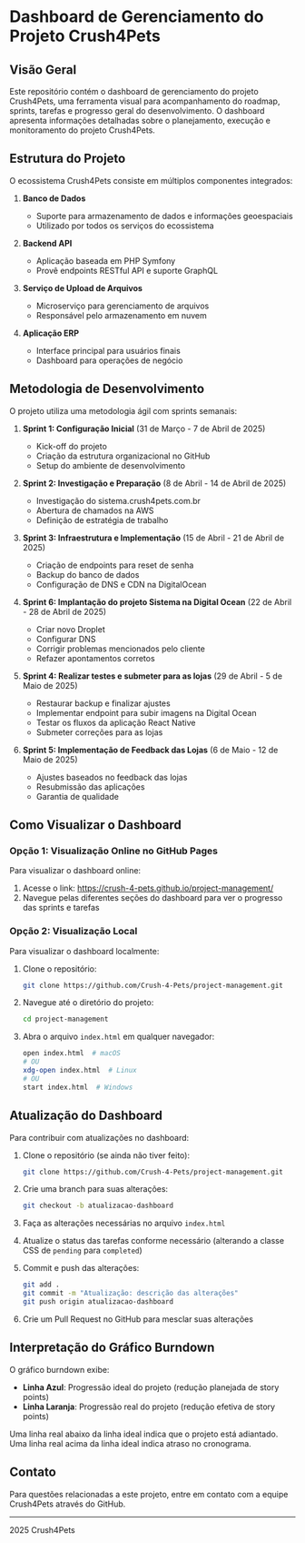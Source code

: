 # Dashboard de Gerenciamento do Projeto Crush4Pets

## Visão Geral

Este repositório contém o dashboard de gerenciamento do projeto Crush4Pets, uma ferramenta visual para acompanhamento do roadmap, sprints, tarefas e progresso geral do desenvolvimento. O dashboard apresenta informações detalhadas sobre o planejamento, execução e monitoramento do projeto Crush4Pets.

## Estrutura do Projeto

O ecossistema Crush4Pets consiste em múltiplos componentes integrados:

1. **Banco de Dados**
   - Suporte para armazenamento de dados e informações geoespaciais
   - Utilizado por todos os serviços do ecossistema

2. **Backend API**
   - Aplicação baseada em PHP Symfony
   - Provê endpoints RESTful API e suporte GraphQL

3. **Serviço de Upload de Arquivos**
   - Microserviço para gerenciamento de arquivos
   - Responsável pelo armazenamento em nuvem

4. **Aplicação ERP**
   - Interface principal para usuários finais
   - Dashboard para operações de negócio

## Metodologia de Desenvolvimento

O projeto utiliza uma metodologia ágil com sprints semanais:

1. **Sprint 1: Configuração Inicial** (31 de Março - 7 de Abril de 2025)
   - Kick-off do projeto
   - Criação da estrutura organizacional no GitHub
   - Setup do ambiente de desenvolvimento

2. **Sprint 2: Investigação e Preparação** (8 de Abril - 14 de Abril de 2025)
   - Investigação do sistema.crush4pets.com.br
   - Abertura de chamados na AWS
   - Definição de estratégia de trabalho

3. **Sprint 3: Infraestrutura e Implementação** (15 de Abril - 21 de Abril de 2025)
   - Criação de endpoints para reset de senha
   - Backup do banco de dados
   - Configuração de DNS e CDN na DigitalOcean

4. **Sprint 6: Implantação do projeto Sistema na Digital Ocean** (22 de Abril - 28 de Abril de 2025)
   - Criar novo Droplet
   - Configurar DNS
   - Corrigir problemas mencionados pelo cliente
   - Refazer apontamentos corretos

5. **Sprint 4: Realizar testes e submeter para as lojas** (29 de Abril - 5 de Maio de 2025)
   - Restaurar backup e finalizar ajustes
   - Implementar endpoint para subir imagens na Digital Ocean
   - Testar os fluxos da aplicação React Native
   - Submeter correções para as lojas

6. **Sprint 5: Implementação de Feedback das Lojas** (6 de Maio - 12 de Maio de 2025)
   - Ajustes baseados no feedback das lojas
   - Resubmissão das aplicações
   - Garantia de qualidade

## Como Visualizar o Dashboard

### Opção 1: Visualização Online no GitHub Pages

Para visualizar o dashboard online:

1. Acesse o link: https://crush-4-pets.github.io/project-management/
2. Navegue pelas diferentes seções do dashboard para ver o progresso das sprints e tarefas

### Opção 2: Visualização Local

Para visualizar o dashboard localmente:

1. Clone o repositório:
   ```bash
   git clone https://github.com/Crush-4-Pets/project-management.git
   ```

2. Navegue até o diretório do projeto:
   ```bash
   cd project-management
   ```

3. Abra o arquivo `index.html` em qualquer navegador:
   ```bash
   open index.html  # macOS
   # OU
   xdg-open index.html  # Linux
   # OU
   start index.html  # Windows
   ```

## Atualização do Dashboard

Para contribuir com atualizações no dashboard:

1. Clone o repositório (se ainda não tiver feito):
   ```bash
   git clone https://github.com/Crush-4-Pets/project-management.git
   ```

2. Crie uma branch para suas alterações:
   ```bash
   git checkout -b atualizacao-dashboard
   ```

3. Faça as alterações necessárias no arquivo `index.html`

4. Atualize o status das tarefas conforme necessário (alterando a classe CSS de `pending` para `completed`)

5. Commit e push das alterações:
   ```bash
   git add .
   git commit -m "Atualização: descrição das alterações"
   git push origin atualizacao-dashboard
   ```

6. Crie um Pull Request no GitHub para mesclar suas alterações

## Interpretação do Gráfico Burndown

O gráfico burndown exibe:

- **Linha Azul**: Progressão ideal do projeto (redução planejada de story points)
- **Linha Laranja**: Progressão real do projeto (redução efetiva de story points)

Uma linha real abaixo da linha ideal indica que o projeto está adiantado. Uma linha real acima da linha ideal indica atraso no cronograma.

## Contato

Para questões relacionadas a este projeto, entre em contato com a equipe Crush4Pets através do GitHub.

---

 2025 Crush4Pets
